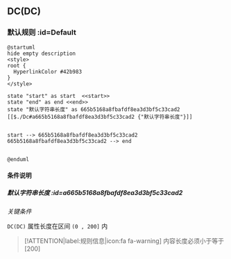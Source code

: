 ## DC(DC) <!-- {docsify-ignore-all} -->

   

### 默认规则 :id=Default

```plantuml
@startuml
hide empty description
<style>
root {
  HyperlinkColor #42b983
}
</style>

state "start" as start  <<start>>
state "end" as end <<end>>
state "默认字符串长度" as 665b5168a8fbafdf8ea3d3bf5c33cad2 [[$./Dc#a665b5168a8fbafdf8ea3d3bf5c33cad2 {"默认字符串长度"}]]


start --> 665b5168a8fbafdf8ea3d3bf5c33cad2 
665b5168a8fbafdf8ea3d3bf5c33cad2 --> end 


@enduml
```

#### 条件说明

##### 默认字符串长度 :id=a665b5168a8fbafdf8ea3d3bf5c33cad2


*关键条件*


`DC(DC)` 属性长度在区间 `(0 , 200]` 内

> [!ATTENTION|label:规则信息|icon:fa fa-warning]
> 内容长度必须小于等于[200]







